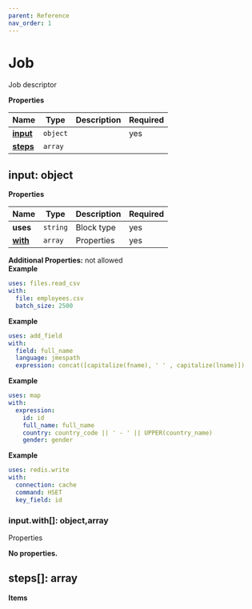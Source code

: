 ```yaml
---
parent: Reference
nav_order: 1
---
```


# Job

Job descriptor


**Properties**

|Name|Type|Description|Required|
|----|----|-----------|--------|
|[**input**](#input)|`object`||yes|
|[**steps**](#steps)|`array`|||

<a name="input"></a>
## input: object

**Properties**

|Name|Type|Description|Required|
|----|----|-----------|--------|
|**uses**|`string`|Block type<br/>|yes|
|[**with**](#inputwith)|`array`|Properties<br/>|yes|

**Additional Properties:** not allowed  
**Example**

```yaml
uses: files.read_csv
with:
  file: employees.csv
  batch_size: 2500

```

**Example**

```yaml
uses: add_field
with:
  field: full_name
  language: jmespath
  expression: concat([capitalize(fname), ' ' , capitalize(lname)])

```

**Example**

```yaml
uses: map
with:
  expression:
    id: id
    full_name: full_name
    country: country_code || ' - ' || UPPER(country_name)
    gender: gender

```

**Example**

```yaml
uses: redis.write
with:
  connection: cache
  command: HSET
  key_field: id

```

<a name="inputwith"></a>
### input\.with\[\]: object,array

Properties


**No properties.**

<a name="steps"></a>
## steps\[\]: array

**Items**


